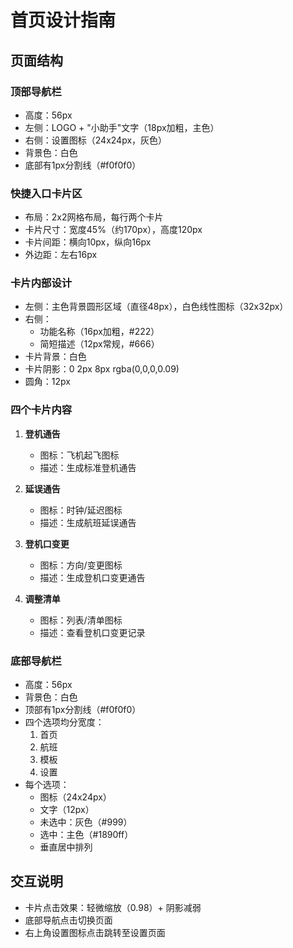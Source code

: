 # 首页设计指南

## 页面结构

### 顶部导航栏
- 高度：56px
- 左侧：LOGO + "小助手"文字（18px加粗，主色）
- 右侧：设置图标（24x24px，灰色）
- 背景色：白色
- 底部有1px分割线（#f0f0f0）

### 快捷入口卡片区
- 布局：2x2网格布局，每行两个卡片
- 卡片尺寸：宽度45%（约170px），高度120px
- 卡片间距：横向10px，纵向16px
- 外边距：左右16px

### 卡片内部设计
- 左侧：主色背景圆形区域（直径48px），白色线性图标（32x32px）
- 右侧：
  - 功能名称（16px加粗，#222）
  - 简短描述（12px常规，#666）
- 卡片背景：白色
- 卡片阴影：0 2px 8px rgba(0,0,0,0.09)
- 圆角：12px

### 四个卡片内容
1. **登机通告**
   - 图标：飞机起飞图标
   - 描述：生成标准登机通告
   
2. **延误通告**
   - 图标：时钟/延迟图标
   - 描述：生成航班延误通告
   
3. **登机口变更**
   - 图标：方向/变更图标
   - 描述：生成登机口变更通告
   
4. **调整清单**
   - 图标：列表/清单图标
   - 描述：查看登机口变更记录

### 底部导航栏
- 高度：56px
- 背景色：白色
- 顶部有1px分割线（#f0f0f0）
- 四个选项均分宽度：
  1. 首页
  2. 航班
  3. 模板
  4. 设置
- 每个选项：
  - 图标（24x24px）
  - 文字（12px）
  - 未选中：灰色（#999）
  - 选中：主色（#1890ff）
  - 垂直居中排列

## 交互说明
- 卡片点击效果：轻微缩放（0.98）+ 阴影减弱
- 底部导航点击切换页面
- 右上角设置图标点击跳转至设置页面